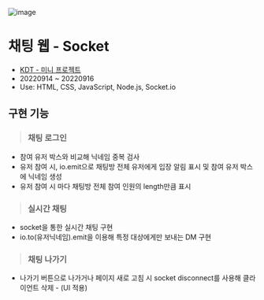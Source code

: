 ![image](https://www.notion.so/image/https%3A%2F%2Fs3-us-west-2.amazonaws.com%2Fsecure.notion-static.com%2Fe63dfabc-3ec8-44e9-a0dc-46b118eb693c%2FUntitled.png?table=block&id=8231027c-e4fd-4364-8523-f20980191403&spaceId=6e9ffcdf-452b-494c-a455-03f79451456b&width=1640&userId=b30b4534-c8a0-4959-9f96-2c49d1a62326&cache=v2)
# 채팅 웹 - Socket
- [KDT - 미니 프로젝트](https://joodeng.notion.site/joodeng/Joo-Young-Lee-61db50959426458db50275c985d2de2a?p=8231027ce4fd43648523f20980191403&pm=c)
- 20220914 ~ 20220916
- Use: HTML, CSS, JavaScript, Node.js, Socket.io
## 구현 기능
> ### 채팅 로그인
- 참여 유저 박스와 비교해 닉네임 중복 검사
- 유저 참여 시, io.emit으로 채팅방 전체 유저에게 입장 알림 표시 및 참여 유저 박스에 닉네임 생성
- 유저 참여 시 마다 채팅방 전체 참여 인원의 length만큼 표시
> ### 실시간 채팅
- socket을 통한 실시간 채팅 구현
- io.to(유저닉네임).emit을 이용해 특정 대상에게만 보내는 DM 구현
> ### 채팅 나가기
- 나가기 버튼으로 나가거나 페이지 새로 고침 시 socket disconnect를 사용해 클라이언트 삭제 - (UI 적용)
